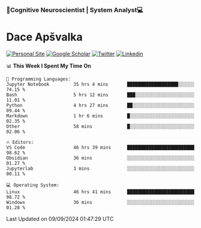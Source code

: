 ### 🧠Cognitive Neuroscientist | System Analyst💻
# Dace Apšvalka

[![Personal Site](https://img.shields.io/badge/website-teal?style=for-the-badge&logo=About.me&logoColor=white)](https://dcdace.net/)
[![Google Scholar](https://img.shields.io/badge/Scholar-yellow?style=for-the-badge&logo=googlescholar&logoColor=ffffff)](https://scholar.google.com/citations?hl=en&user=W8q0HBkAAAAJ&view_op=list_works&sortby=pubdate)
[![Twitter](https://img.shields.io/badge/Twitter-1DA1F2?logo=twitter&logoColor=white&style=for-the-badge)](https://twitter.com/dcdace)
[![Linkedin](https://img.shields.io/badge/linkedin-0077B5?logo=linkedin&logoColor=white&style=for-the-badge)](https://www.linkedin.com/in/dace-apsvalka/)

<!--
[![Dace's wakatime stats](https://github-readme-stats.vercel.app/api/wakatime?username=dcdace&theme=react&layout=compact&custom_title=Coding+past+7+days&v=2)](https://github.com/dcdace/dcdace)


[![github](https://img.shields.io/github/followers/dcdace?logo=github&style=plastic)](https://github.com/dcdace?tab=followers "GitHub followers")
[![wakatime](https://wakatime.com/badge/user/6e7556d3-b1db-4eef-a7e8-9bad735fc27e.svg?style=plastic?v=2)](https://wakatime.com/@6e7556d3-b1db-4eef-a7e8-9bad735fc27e "Total time coded since Feb 28 2022")

[![twitter](https://img.shields.io/twitter/follow/dcdace?label=followers&logo=twitter&color=%23007ec6&style=plastic)](https://twitter.com/dcdace "Twitter followers")

[![Dace's languages](https://github-readme-stats-one-nu-13.vercel.app/api/top-langs/?username=dcdace&langs_count=10&theme=nord&layout=compact)](https://github.com/anuraghazra/github-readme-stats) 
[![Dace's GitHub stats](https://github-readme-stats-one-nu-13.vercel.app/api?username=dcdace&theme=dracula&hide=prs,issues&count_private=true&show_icons=true&hide_rank=true&include_all_commits=true&hide_title=false&custom_title=GitHub+Stats)](https://github.com/anuraghazra/github-readme-stats)
-->

<!--START_SECTION:waka-->
📊 **This Week I Spent My Time On** 

```text
💬 Programming Languages: 
Jupyter Notebook         35 hrs 4 mins       ███████████████████░░░░░░   74.15 % 
Bash                     5 hrs 12 mins       ███░░░░░░░░░░░░░░░░░░░░░░   11.01 % 
Python                   4 hrs 27 mins       ██░░░░░░░░░░░░░░░░░░░░░░░   09.44 % 
Markdown                 1 hr 6 mins         █░░░░░░░░░░░░░░░░░░░░░░░░   02.35 % 
Other                    58 mins             █░░░░░░░░░░░░░░░░░░░░░░░░   02.06 % 

🔥 Editors: 
VS Code                  46 hrs 39 mins      █████████████████████████   98.62 % 
Obsidian                 36 mins             ░░░░░░░░░░░░░░░░░░░░░░░░░   01.27 % 
Jupyterlab               3 mins              ░░░░░░░░░░░░░░░░░░░░░░░░░   00.11 % 

💻 Operating System: 
Linux                    46 hrs 41 mins      █████████████████████████   98.72 % 
Windows                  36 mins             ░░░░░░░░░░░░░░░░░░░░░░░░░   01.28 % 
```


 Last Updated on 09/09/2024 01:47:29 UTC
<!--END_SECTION:waka-->

